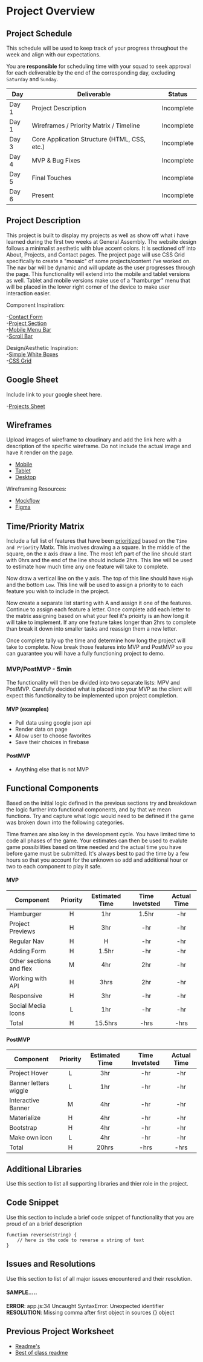 # Project Overview

## Project Schedule

This schedule will be used to keep track of your progress throughout the week and align with our expectations.  

You are **responsible** for scheduling time with your squad to seek approval for each deliverable by the end of the corresponding day, excluding `Saturday` and `Sunday`.

|  Day | Deliverable | Status
|---|---| ---|
|Day 1| Project Description | Incomplete
|Day 1| Wireframes / Priority Matrix / Timeline | Incomplete
|Day 3| Core Application Structure (HTML, CSS, etc.) | Incomplete
|Day 4| MVP & Bug Fixes | Incomplete
|Day 5| Final Touches | Incomplete
|Day 6| Present | Incomplete


## Project Description
This project is built to display my projects as well as show off what i have learned during the first two weeks at General Assembly. The website design follows a minimalist aesthetic with blue accent colors. It is sectioned off into About, Projects, and Contact pages. The project page will use CSS Grid specifically to create a "mosaic" of some projects/content i've worked on. The nav bar will be dynamic and will update as the user progresses through the page. This functionality will extend into the mobile and tablet versions as well. Tablet and mobile versions make use of a "hamburger" menu that will be placed in the lower right corner of the device to make user interaction easier.

Component Inspiration:

-[Contact Form](https://www.ventureharbour.com/wp-content/uploads/2017/04/Screen-Shot-2017-04-01-at-18.45.15.png?cld_params=dpr_2.0,f_auto,q_auto)  
-[Project Section](https://www.webfx.com/blog/images/assets/cdn.sixrevisions.com/0261-21_minimalist_portfolio_webdesign_inspiration_touch.jpg)  
-[Mobile Menu Bar](https://www.rezo-zero.com/fr/)   
-[Scroll Bar](https://www.stevenmengin.com/)  

Design/Aesthetic Inspiration:  
-[Simple White Boxes](https://www.webfx.com/blog/images/assets/cdn.sixrevisions.com/0261-02_minimalist_portfolio_webdesign_inspiration_elevenmade.jpg)  
-[CSS Grid](https://www.webfx.com/blog/images/assets/cdn.sixrevisions.com/0261-21_minimalist_portfolio_webdesign_inspiration_touch.jpg)  

## Google Sheet

Include link to your google sheet here. 

-[Projects Sheet](https://docs.google.com/spreadsheets/d/1T9156QzG1d079lkMnl279c1ygoPHE6fsD6Apx0j7d6g/edit?usp=sharing)

## Wireframes

Upload images of wireframe to cloudinary and add the link here with a description of the specific wireframe. Do not include the actual image and have it render on the page.  

- [Mobile](https://res.cloudinary.com/jcloud3zf/image/upload/v1594579636/project1-portfolio/mobile-mockup_hv4sve.png)  
- [Tablet]()  
- [Desktop](https://res.cloudinary.com/jcloud3zf/image/upload/v1594576221/project1-portfolio/full-desktop1_wfbvvk.png)  

Wireframing Resources:

- [Mockflow](https://mockflow.com/app/#Wireframe)
- [Figma](https://www.figma.com/)


## Time/Priority Matrix 

Include a full list of features that have been [prioritized](https://res.cloudinary.com/doaftkgbv/image/upload/v1583773146/ValueVSComplexity_u2inhx.png) based on the `Time and Priority` Matix.  This involves drawing a a square.  In the middle of the square, on the x axis draw a line.  The most left part of the line should start with 0hrs and the end of the line should include 2hrs.  This line will be used to estimate how much time any one feature will take to complete. 

Now draw a vertical line on the y axis.  The top of this line should have `High` and the bottom `Low`.  This line will be used to assign a priority to to each feature you wish to include in the project.  

Now create a separate list starting with A and assign it one of the features.  Continue to assign each feature a letter.  Once complete add each letter to the matrix assigning based on what your feel it's prioirty is an how long it will take to implement. If any one feature takes longer than 2hrs to complete than break it down into smaller tasks and reassign them a new letter. 

Once complete tally up the time and determine how long the project will take to complete. Now break those features into MVP and PostMVP so you can guarantee you will have a fully functioning project to demo. 

### MVP/PostMVP - 5min

The functionality will then be divided into two separate lists: MPV and PostMVP.  Carefully decided what is placed into your MVP as the client will expect this functionality to be implemented upon project completion.  

#### MVP (examples)

- Pull data using google json api
- Render data on page 
- Allow user to choose favorites 
- Save their choices in firebase

#### PostMVP 

- Anything else that is not MVP

## Functional Components

Based on the initial logic defined in the previous sections try and breakdown the logic further into functional components, and by that we mean functions.  Try and capture what logic would need to be defined if the game was broken down into the following categories.

Time frames are also key in the development cycle.  You have limited time to code all phases of the game.  Your estimates can then be used to evalute game possibilities based on time needed and the actual time you have before game must be submitted. It's always best to pad the time by a few hours so that you account for the unknown so add and additional hour or two to each component to play it safe.

#### MVP
| Component | Priority | Estimated Time | Time Invetsted | Actual Time |
| --- | :---: |  :---: | :---: | :---: |
| Hamburger | H | 1hr | 1.5hr | -hr|
| Project Previews | H | 3hr | -hr | -hr|
| Regular Nav | H | H | -hr | -hr|
| Adding Form | H | 1.5hr| -hr | -hr |
| Other sections and flex| M | 4hr | 2hr | -hr|
| Working with API | H | 3hrs| 2hr | -hr |
| Responsive | H | 3hr | -hr | -hr|
| Social Media Icons | L | 1hr | -hr | -hr|
| Total | H | 15.5hrs| -hrs | -hrs |

#### PostMVP
| Component | Priority | Estimated Time | Time Invetsted | Actual Time |
| --- | :---: |  :---: | :---: | :---: |
| Project Hover | L | 3hr | -hr | -hr|
| Banner letters wiggle | L | 1hr | -hr | -hr|
| Interactive Banner | M | 4hr | -hr | -hr|
| Materialize | H | 4hr | -hr | -hr|
| Bootstrap | H | 4hr | -hr | -hr|
| Make own icon | L | 4hr | -hr | -hr|
| Total | H | 20hrs| -hrs | -hrs |

## Additional Libraries
 Use this section to list all supporting libraries and thier role in the project. 

## Code Snippet

Use this section to include a brief code snippet of functionality that you are proud of an a brief description  

```
function reverse(string) {
	// here is the code to reverse a string of text
}
```

## Issues and Resolutions
 Use this section to list of all major issues encountered and their resolution.

#### SAMPLE.....
**ERROR**: app.js:34 Uncaught SyntaxError: Unexpected identifier                                
**RESOLUTION**: Missing comma after first object in sources {} object

## Previous Project Worksheet
 - [Readme's](https://github.com/jkeohan/fewd-class-repo/tree/master/final-project-worksheet/project-worksheet-examples)
 - [Best of class readme](https://github.com/jkeohan/fewd-class-repo/blob/master/final-project-worksheet/project-worksheet-examples/portfolio-gracie.md)
